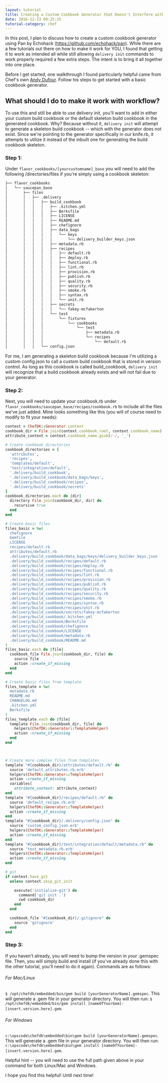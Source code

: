 ```yaml
---
layout: tutorial
title: Creating a Custom Cookbook Generator that Doesn't Interfere with Workflow
date: 2016-12-23 09:25:15
tutorial-category: chef
---
```

In this post, I plan to discuss how to create a custom cookbook generator using Pan by Echohack (<https://github.com/echohack/pan>). While there are a few tutorials out there on how to make it work for YOU, I found that getting it to work as intended all while still allowing `delivery init` commands to work properly required a few extra steps. The intent is to bring it all together into one place.

Before I get started, one walkthrough I found particularly helpful came from Chef's own <a href="https://gist.github.com/andy-dufour/3eb74ccdcd29e4c4afd1">Andy Dufour</a>. Follow his steps to get started with a basic cookbook generator.

## What should I do to make it work with workflow?
To use this and still be able to use delivery init, you'll want to add in either your custom build cookbook or the default skeleton build cookbook in the generated cookbook. Why? Because without it, `delivery init` will attempt to generate a skeleton build cookbook -- which with the generator does not exist. Since we're pointing to the generator specifically in our knife.rb, it attempts to utilize it instead of the inbuilt one for generating the build cookbook skeleton.

### Step 1:
Under `flavor_cookbooks/[yourcustomname]_base` you will need to add the following /directories/files if you're simply using a cookbook skeleton:

``` bash
├── flavor_cookbooks
│   └── saucepan_base
│       ├── files
│       │   ├── .delivery
│       │   │   ├── build_cookbook
│       │   │   │   ├── .kitchen.yml
│       │   │   │   ├── Berksfile
│       │   │   │   ├── LICENSE
│       │   │   │   ├── README.md
│       │   │   │   ├── chefignore
│       │   │   │   ├── data_bags
│       │   │   │   │   └── keys
│       │   │   │   │       └── delivery_builder_keys.json
│       │   │   │   ├── metadata.rb
│       │   │   │   ├── recipes
│       │   │   │   │   ├── default.rb
│       │   │   │   │   ├── deploy.rb
│       │   │   │   │   ├── functional.rb
│       │   │   │   │   ├── lint.rb
│       │   │   │   │   ├── provision.rb
│       │   │   │   │   ├── publish.rb
│       │   │   │   │   ├── quality.rb
│       │   │   │   │   ├── security.rb
│       │   │   │   │   ├── smoke.rb
│       │   │   │   │   ├── syntax.rb
│       │   │   │   │   └── unit.rb
│       │   │   │   ├── secrets
│       │   │   │   │   └── fakey-mcfakerton
│       │   │   │   └── test
│       │   │   │       └── fixtures
│       │   │   │           └── cookbooks
│       │   │   │               └── test
│       │   │   │                   ├── metadata.rb
│       │   │   │                   └── recipes
│       │   │   │                       └── default.rb
│       │   │   └── config.json
```


For me, I am generating a skeleton build cookbook because I'm utilizing a custom config.json to call a custom build cookbook that is stored in version control. As long as this cookbook is called build_cookbook, `delivery init` will recognize that a build cookbook already exists and will not fail due to your generator.

### Step 2:
Next, you will need to update your cookbook.rb under `flavor_cookbooks/saucepan_base/recipes/cookbook.rb` to include all the files we've just added. Mine looks something like this (you will of course need to modify to fit your needs):

``` ruby
context = ChefDK::Generator.context
cookbook_dir = File.join(context.cookbook_root, context.cookbook_name)
attribute_context = context.cookbook_name.gsub(/-/, '_')

# Create cookbook directories
cookbook_directories = [
  'attributes',
  'recipes',
  'templates/default',
  'test/integration/default',
  '.delivery/build_cookbook',
  '.delivery/build_cookbook/data_bags/keys',
  '.delivery/build_cookbook/recipes',
  '.delivery/build_cookbook/secrets'
]
cookbook_directories.each do |dir|
  directory File.join(cookbook_dir, dir) do
    recursive true
  end
end

# Create basic files
files_basic = %w(
  chefignore
  Gemfile
  LICENSE
  recipes/default.rb
  attributes/default.rb
  .delivery/build_cookbook/data_bags/keys/delivery_builder_keys.json
  .delivery/build_cookbook/recipes/default.rb
  .delivery/build_cookbook/recipes/deploy.rb
  .delivery/build_cookbook/recipes/functional.rb
  .delivery/build_cookbook/recipes/lint.rb
  .delivery/build_cookbook/recipes/provision.rb
  .delivery/build_cookbook/recipes/publish.rb
  .delivery/build_cookbook/recipes/quality.rb
  .delivery/build_cookbook/recipes/security.rb
  .delivery/build_cookbook/recipes/smoke.rb
  .delivery/build_cookbook/recipes/syntax.rb
  .delivery/build_cookbook/recipes/unit.rb
  .delivery/build_cookbook/secrets/fakey-mcfakerton
  .delivery/build_cookbook/.kitchen.yml
  .delivery/build_cookbook/Berksfile
  .delivery/build_cookbook/chefignore
  .delivery/build_cookbook/LICENSE
  .delivery/build_cookbook/metadata.rb
  .delivery/build_cookbook/README.md
)
files_basic.each do |file|
  cookbook_file File.join(cookbook_dir, file) do
    source file
    action :create_if_missing
  end
end

# Create basic files from template
files_template = %w(
  metadata.rb
  README.md
  CHANGELOG.md
  .kitchen.yml
  Berksfile
)
files_template.each do |file|
  template File.join(cookbook_dir, file) do
    helpers(ChefDK::Generator::TemplateHelper)
    action :create_if_missing
  end
end



# Create more complex files from templates
template "#{cookbook_dir}/attributes/default.rb" do
  source 'default_attributes.rb.erb'
  helpers(ChefDK::Generator::TemplateHelper)
  action :create_if_missing
  variables(
    attribute_context: attribute_context)
end
template "#{cookbook_dir}/recipes/default.rb" do
  source 'default_recipe.rb.erb'
  helpers(ChefDK::Generator::TemplateHelper)
  action :create_if_missing
end
template "#{cookbook_dir}/.delivery/config.json" do
  source 'custom_config.json.erb'
  helpers(ChefDK::Generator::TemplateHelper)
  action :create_if_missing
end
template "#{cookbook_dir}/test/integration/default/metadata.rb" do
  source 'test_metadata.rb.erb'
  helpers(ChefDK::Generator::TemplateHelper)
  action :create_if_missing
end

# git
if context.have_git
  unless context.skip_git_init

    execute('initialize-git') do
      command('git init .')
      cwd cookbook_dir
    end
  end

  cookbook_file "#{cookbook_dir}/.gitignore" do
    source 'gitignore'
  end
end
```

### Step 3:
If you haven't already, you will need to bump the version in your .gemspec file. Then, you will simply build and install (if you've already done this with the other tutorial, you'll need to do it again). Commands are as follows:

###### For Mac/Linux
`$ /opt/chefdk/embedded/bin/gem build [yourGeneratorName].gemspec`. This will generate a .gem file in your generator directory. You will then run:
`$ /opt/chefdk/embedded/bin/gem install [nameOfYourGem]-[insert.version.here].gem`.

###### For Windows
`c:\opscode\chefdk\embedded\bin\gem build [yourGeneratorName].gemspec`. This will generate a .gem file in your generator directory. You will then run:
`c:\opscode\chefdk\embedded\bin\gem install [nameOfYourGem]-[insert.version.here].gem`.


Helpful hint -- you will need to use the full path given above in your command for both Linux/Mac and Windows.


I hope you find this helpful! Until next time!
